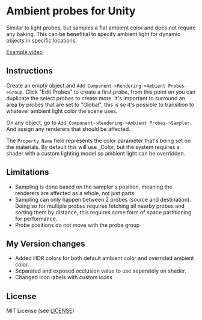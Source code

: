 # Ambient probes for Unity
Similar to light probes, but samples a flat ambient color and does not require any baking. This can be benefitial to specify ambient light for dynamic objects in specific locations.

[Example video](https://gfycat.com/mixedethicalindianglassfish)

Instructions
------------

Create an empty object and `Add Component->Rendering->Ambient Probes->Group`. Click "Edit Probes" to create a first probe, from this point on you can duplicate the select probes to create more. It's important to surround an area by probes that are set to "Global", this is so it's possible to transition to whatever ambient light color the scene uses.

On any object, go to `Add Component->Rendering->Ambient Probes->Sampler`. And assign any renderers that should be affected. 

The `Property Name` field represents the color parameter that's being set on the materials. By default this will use _Color, but the system requires a shader with a custom lighting model so ambient light can be overridden.

Limitations
-------
- Sampling is done based on the sampler's position, meaning the renderers are affected as a whole, not just parts
- Sampling can only happen between 2 probes (source and destination). Doing so for multiple probes requires fetching all nearby probes and sorting them by distance, this requires some form of space partitioning for performance.
- Probe positions do not move with the probe group

My Version changes
-------
- Added HDR colors for both default ambient color and overrided ambient color.
- Separated and exposed occlusion value to use separately on shader.
- Changed icon labels with custom icons

License
-------
MIT License (see [LICENSE](LICENSE.md))
